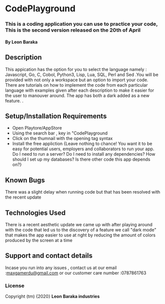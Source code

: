 # CodePlayground
### This is a coding application you can use to practice your code, This is the second version released on the 20th of April
#### By **Leon Baraka**
## Description
This appication has the option for you to select the language namely : Javascript, Go, C, Cobol, Python3, Lisp, Lua, SQL, Perl and Sed .You will be provided with not only a workspace but an option to import your code. There are tutorials on how to implement the code from each particular language with examples given after each description to make it easier for the user to manouver around. The app has both a dark added as a new feature. .
## Setup/Installation Requirements
* Open Playtore/AppStore
* Using the search bar , key in "CodePlayground
* Click on the thumnail with the opening tag syntax
* Install the free appliction
{Leave nothing to chance! You want it to be easy for potential users, employers and collaborators to run your app. Do I need to run a server? Do I need to install any dependencies? How should I set up my databases? Is there other code this app depends on?}
## Known Bugs
There was a slight delay when running code but that has been resolved with the recent update
## Technologies Used
There is a recent aesthetic update we came up with after playing around with the code that led us to the discovery of a feature we call "dark mode" that makes the app easier to use at nght by reducing the amount of colors produced by the screen at a time
## Support and contact details
Incase you run into any issues , contact us at our email :maxgamerdu@gmail.com or our customer care number :0787861763
### License

Copyright (tm) {2020} **Leon Baraka industries**
